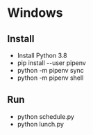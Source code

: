 # Windows

## Install

- Install Python 3.8
- pip install --user pipenv
- python -m pipenv sync
- python -m pipenv shell

## Run
- python schedule.py
- python lunch.py